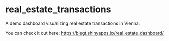 # real_estate_transactions
A demo dashboard visualizing real estate transactions in Vienna.

You can check it out here: https://biegt.shinyapps.io/real_estate_dashboard/

